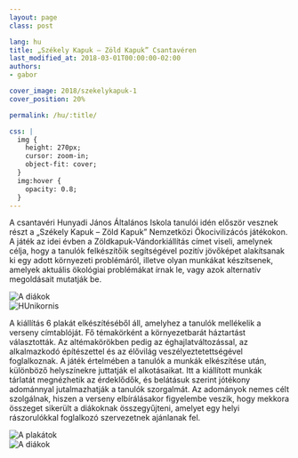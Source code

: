 ```yaml
---
layout: page
class: post

lang: hu
title: „Székely Kapuk – Zöld Kapuk” Csantavéren
last_modified_at: 2018-03-01T00:00:00-02:00
authors:
- gabor

cover_image: 2018/szekelykapuk-1
cover_position: 20%

permalink: /hu/:title/

css: |
  img {
    height: 270px;
    cursor: zoom-in;
    object-fit: cover;
  }
  img:hover {
    opacity: 0.8;
  }
---
```

A csantavéri Hunyadi János Általános Iskola tanulói idén először vesznek részt
a „Székely Kapuk – Zöld Kapuk” Nemzetközi Ökocivilizácós játékokon. A játék az idei
évben a Zöldkapuk-Vándorkiállítás címet viseli, amelynek célja, hogy a tanulók
felkészítőik segítségével pozitív jövőképet alakítsanak ki egy adott környezeti
problémáról, illetve olyan munkákat készítsenek, amelyek aktuális ökológiai
problémákat írnak le, vagy azok alternatív megoldásait mutatják be.

<div class="row center-align gallery">
  <div class="col m7 s12">
    <img src="https://storage.googleapis.com/jasen.org.rs/2018/szekelykapuk-1.jpg" alt="A diákok">
  </div>
  <div class="col m5 s12">
    <img src="https://storage.googleapis.com/jasen.org.rs/2018/hunikornis.jpg" alt="HUnikornis">
  </div>
</div>

A kiállítás 6 plakát elkészítéséből áll, amelyhez a tanulók mellékelik a
verseny címtablóját. Fő témakörként a környezetbarát háztartást választották.
Az altémakörökben pedig az éghajlatváltozással, az alkalmazkodó építészettel és
az élővilág veszélyeztetettségével foglalkoznak. A játék értelmében a  tanulók
a munkák elkészítése után, különböző helyszínekre juttatják el alkotásaikat.
Itt a kiállított munkák tárlatát megnézhetik az érdeklődők, és belátásuk
szerint jótékony adománnyal jutalmazhatják a tanulók szorgalmát. Az adományok
nemes célt szolgálnak, hiszen a verseny elbírálásakor figyelembe veszik, hogy
mekkora összeget sikerült a diákoknak összegyűjteni, amelyet egy helyi
rászorulókkal foglalkozó szervezetnek ajánlanak fel.

<div class="row center-align gallery">
  <div class="col m5 s12">
    <img src="https://storage.googleapis.com/jasen.org.rs/2018/szekelykapuk-2.jpg" alt="A plakátok">
  </div>
  <div class="col m7 s12">
    <img src="https://storage.googleapis.com/jasen.org.rs/2018/szekelykapuk-3.jpg" alt="A diákok">
  </div>
</div>
